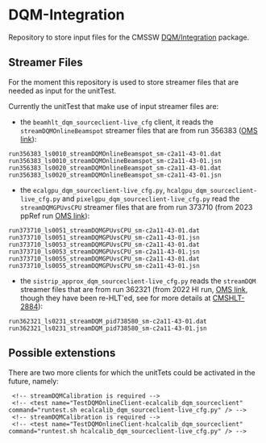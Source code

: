 # DQM-Integration

Repository to store input files for the CMSSW [DQM/Integration](https://github.com/cms-sw/cmssw/tree/master/DQM/Integration) package.

## Streamer Files
For the moment this repository is used to store streamer files that are needed as input for the unitTest.

Currently the unitTest that make use of input streamer files are:
   * the `beamhlt_dqm_sourceclient-live_cfg` client, it reads the `streamDQMOnlineBeamspot` streamer files that are from run 356383 ([OMS link](https://cmsoms.cern.ch/cms/runs/report?cms_run=356383&cms_run_sequence=GLOBAL-RUN)):
```
run356383_ls0010_streamDQMOnlineBeamspot_sm-c2a11-43-01.dat
run356383_ls0010_streamDQMOnlineBeamspot_sm-c2a11-43-01.jsn
run356383_ls0020_streamDQMOnlineBeamspot_sm-c2a11-43-01.dat
run356383_ls0020_streamDQMOnlineBeamspot_sm-c2a11-43-01.jsn
```
   * the `ecalgpu_dqm_sourceclient-live_cfg.py`, `hcalgpu_dqm_sourceclient-live_cfg.py` and `pixelgpu_dqm_sourceclient-live_cfg.py` read the `streamDQMGPUvsCPU` streamer files that are from run 373710 (from 2023 ppRef run [OMS link](https://cmsoms.cern.ch/cms/runs/report?cms_run=373710&cms_run_sequence=GLOBAL-RUN)):
```
run373710_ls0051_streamDQMGPUvsCPU_sm-c2a11-43-01.dat
run373710_ls0051_streamDQMGPUvsCPU_sm-c2a11-43-01.jsn
run373710_ls0053_streamDQMGPUvsCPU_sm-c2a11-43-01.dat
run373710_ls0053_streamDQMGPUvsCPU_sm-c2a11-43-01.jsn
run373710_ls0055_streamDQMGPUvsCPU_sm-c2a11-43-01.dat
run373710_ls0055_streamDQMGPUvsCPU_sm-c2a11-43-01.jsn
```
   * the `sistrip_approx_dqm_sourceclient-live_cfg.py` reads the `streamDQM` streamer files that are from run 362321 (from 2022 HI run, [OMS link](https://cmsoms.cern.ch/cms/runs/report?cms_run=362321&cms_run_sequence=GLOBAL-RUN), though they have been re-HLT'ed, see for more details at [CMSHLT-2884](https://its.cern.ch/jira/browse/CMSHLT-2884)):
```
run362321_ls0231_streamDQM_pid738580_sm-c2a11-43-01.dat
run362321_ls0231_streamDQM_pid738580_sm-c2a11-43-01.jsn

``` 		

## Possible extenstions

There are two more clients for which the unitTets could be activated in the future, namely:
```
 <!-- streamDQMCalibration is required -->
 <!-- <test name="TestDQMOnlineClient-ecalcalib_dqm_sourceclient" command="runtest.sh ecalcalib_dqm_sourceclient-live_cfg.py" /> -->
 <!-- streamDQMCalibration is required -->
 <!-- <test name="TestDQMOnlineClient-hcalcalib_dqm_sourceclient" command="runtest.sh hcalcalib_dqm_sourceclient-live_cfg.py" /> -->
```
